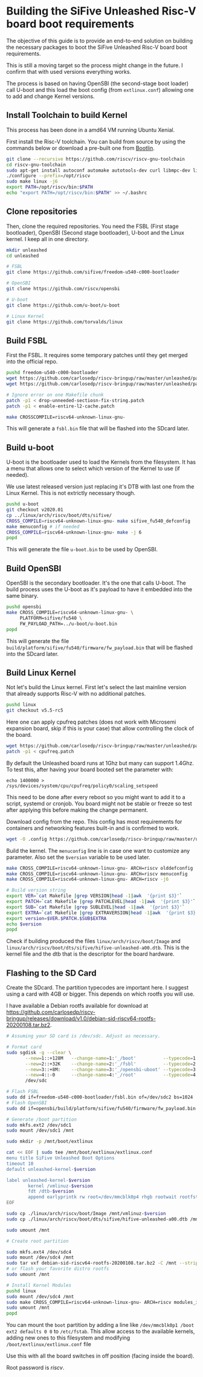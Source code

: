 # Building the SiFive Unleashed Risc-V board boot requirements

The objective of this guide is to provide an end-to-end solution on building the necessary packages to boot the SiFive Unleashed Risc-V board boot requirements.

This is still a moving target so the process might change in the future. I confirm that with used versions everything works.

The process is based on having OpenSBI (the second-stage boot loader) call U-boot and this load the boot config (from `extlinux.conf`) allowing one to add and change Kernel versions.

## Install Toolchain to build Kernel

This process has been done in a amd64 VM running Ubuntu Xenial.

First install the Risc-V toolchain. You can build from source by using the commands below or download a pre-built one from [Bootlin](https://toolchains.bootlin.com/releases_riscv64.html).

```sh
git clone --recursive https://github.com/riscv/riscv-gnu-toolchain
cd riscv-gnu-toolchain
sudo apt-get install autoconf automake autotools-dev curl libmpc-dev libmpfr-dev libgmp-dev gawk build-essential bison flex texinfo gperf libtool patchutils bc zlib1g-dev libexpat-dev libncurses-dev device-tree-compiler
./configure --prefix=/opt/riscv
sudo make linux -j6
export PATH=/opt/riscv/bin:$PATH
echo "export PATH=/opt/riscv/bin:$PATH" >> ~/.bashrc
```

## Clone repositories

Then, clone the required repositories. You need the FSBL (First stage bootloader), OpenSBI (Second stage bootloader), U-boot and the Linux kernel. I keep all in one directory.

```sh
mkdir unleashed
cd unleashed

# FSBL
git clone https://github.com/sifive/freedom-u540-c000-bootloader

# OpenSBI
git clone https://github.com/riscv/opensbi

# U-boot
git clone https://github.com/u-boot/u-boot

# Linux Kernel
git clone https://github.com/torvalds/linux
```

## Build FSBL

First the FSBL. It requires some temporary patches until they get merged into the official repo.

```sh
pushd freedom-u540-c000-bootloader
wget https://github.com/carlosedp/riscv-bringup/raw/master/unleashed/patches/drop-unneeded-sectiosn-fix-string.patch
wget https://github.com/carlosedp/riscv-bringup/raw/master/unleashed/patches/enable-entire-l2-cache.patch

# Ignore error on one Makefile chunk
patch -p1 < drop-unneeded-sectiosn-fix-string.patch
patch -p1 < enable-entire-l2-cache.patch

make CROSSCOMPILE=riscv64-unknown-linux-gnu-
```

This will generate a `fsbl.bin` file that will be flashed into the SDcard later.

## Build u-boot

U-boot is the bootloader used to load the Kernels from the filesystem. It has a menu that allows one to select which version of the Kernel to use (if needed).

We use latest released version just replacing it's DTB with last one from the Linux Kernel. This is not extrictly necessary though.

```bash
pushd u-boot
git checkout v2020.01
cp ../linux/arch/riscv/boot/dts/sifive/
CROSS_COMPILE=riscv64-unknown-linux-gnu- make sifive_fu540_defconfig
make menuconfig # if needed
CROSS_COMPILE=riscv64-unknown-linux-gnu- make -j 6
popd
```

This will generate the file `u-boot.bin` to be used by OpenSBI.

## Build OpenSBI

OpenSBI is the secondary bootloader. It's the one that calls U-boot. The build process uses the U-boot as it's payload to have it embedded into the same binary.

```sh
pushd opensbi
make CROSS_COMPILE=riscv64-unknown-linux-gnu- \
     PLATFORM=sifive/fu540 \
     FW_PAYLOAD_PATH=../u-boot/u-boot.bin
popd
```

This will generate the file `build/platform/sifive/fu540/firmware/fw_payload.bin` that will be flashed into the SDcard later.

## Build Linux Kernel

Not let's build the Linux kernel. First let's select the last mainline version that already supports Risc-V with no additional patches.

```sh
pushd linux
git checkout v5.5-rc5
```

Here one can apply cpufreq patches (does not work with Microsemi expansion board, skip if this is your case) that allow controlling the clock of the board.

```sh
wget https://github.com/carlosedp/riscv-bringup/raw/master/unleashed/patches/cpufreq.patch
patch -p1 < cpufreq.patch
```

By default the Unleashed board runs at 1Ghz but many can support 1.4Ghz. To test this, after having your board booted set the parameter with:

`echo 1400000 > /sys/devices/system/cpu/cpufreq/policy0/scaling_setspeed`

This need to be done after every reboot so you might want to add it to a script, systemd or cronjob. You board might not be stable or freeze so test after applying this before making the change permanent.

Download config from the repo. This config has most requirements for containers and networking features built-in and is confirmed to work.

```sh
wget -O .config https://github.com/carlosedp/riscv-bringup/raw/master/unleashed/unleashed_config
```

Build the kernel. The `menuconfig` line is in case one want to customize any parameter. Also set the `$version` variable to be used later.

```sh
make CROSS_COMPILE=riscv64-unknown-linux-gnu- ARCH=riscv olddefconfig
make CROSS_COMPILE=riscv64-unknown-linux-gnu- ARCH=riscv menuconfig
make CROSS_COMPILE=riscv64-unknown-linux-gnu- ARCH=riscv -j6

# Build version string
export VER=`cat Makefile |grep VERSION|head -1|awk  '{print $3}'`
export PATCH=`cat Makefile |grep PATCHLEVEL|head -1|awk  '{print $3}'`
export SUB=`cat Makefile |grep SUBLEVEL|head -1|awk  '{print $3}'`
export EXTRA=`cat Makefile |grep EXTRAVERSION|head -1|awk  '{print $3}'`
export version=$VER.$PATCH.$SUB$EXTRA
echo $version
popd
```

Check if building produced the files `linux/arch/riscv/boot/Image` and `linux/arch/riscv/boot/dts/sifive/hifive-unleashed-a00.dtb`. This is the kernel file and the dtb that is the descriptor for the board hardware.

## Flashing to the SD Card

Create the SDcard. The partition typecodes are important here. I suggest using a card with 4GB or bigger. This depends on which rootfs you will use.

I have available a Debian rootfs available for download at <https://github.com/carlosedp/riscv-bringup/releases/download/v1.0/debian-sid-riscv64-rootfs-20200108.tar.bz2>.

```sh
# Assuming your SD card is /dev/sdc. Adjust as necessary.

# Format card
sudo sgdisk -g --clear \
       --new=1::+128M   --change-name=1:'_/boot'          --typecode=1:0FC63DAF-8483-4772-8E79-3D69D8477DE4 \
       --new=2::+32K    --change-name=2:'_/fsbl'          --typecode=2:5B193300-FC78-40CD-8002-E86C45580B47 \
       --new=3::+8M:    --change-name=3:'_/opensbi-uboot' --typecode=3:2E54B353-1271-4842-806F-E436D6AF6985 \
       --new=4::-0      --change-name=4:'_/root'          --typecode=4:0FC63DAF-8483-4772-8E79-3D69D8477DE4 \
       /dev/sdc

# Flash FSBL
sudo dd if=freedom-u540-c000-bootloader/fsbl.bin of=/dev/sdc2 bs=1024
# Flash OpenSBI
sudo dd if=opensbi/build/platform/sifive/fu540/firmware/fw_payload.bin of=/dev/sdc3 bs=1024

# Generate /boot partition
sudo mkfs.ext2 /dev/sdc1
sudo mount /dev/sdc1 /mnt

sudo mkdir -p /mnt/boot/extlinux

cat << EOF | sudo tee /mnt/boot/extlinux/extlinux.conf
menu title SiFive Unleashed Boot Options
timeout 10
default unleashed-kernel-$version

label unleashed-kernel-$version
        kernel /vmlinuz-$version
        fdt /dtb-$version
        append earlyprintk rw root=/dev/mmcblk0p4 rhgb rootwait rootfstype=ext4 LANG=en_US.UTF-8
EOF

sudo cp ./linux/arch/riscv/boot/Image /mnt/vmlinuz-$version
sudo cp ./linux/arch/riscv/boot/dts/sifive/hifive-unleashed-a00.dtb /mnt/dtb-$version

sudo umount /mnt

# Create root partition

sudo mkfs.ext4 /dev/sdc4
sudo mount /dev/sdc4 /mnt
sudo tar vxf debian-sid-riscv64-rootfs-20200108.tar.bz2 -C /mnt --strip-components=1
# or flash your favorite distro rootfs
sudo umount /mnt

# Install Kernel Modules
pushd linux
sudo mount /dev/sdc4 /mnt
sudo make CROSS_COMPILE=riscv64-unknown-linux-gnu- ARCH=riscv modules_install INSTALL_MOD_PATH=/mnt
sudo umount /mnt
popd
```

You can mount the `boot` partition by adding a line like `/dev/mmcblk0p1 /boot ext2 defaults 0 0` to `/etc/fstab`. This allow access to the available kernels, adding new ones to this filesystem and modifying `/boot/extlinux/extlinux.conf` file

Use this with all the board switches in off position (facing inside the board).

Root password is *riscv*.
